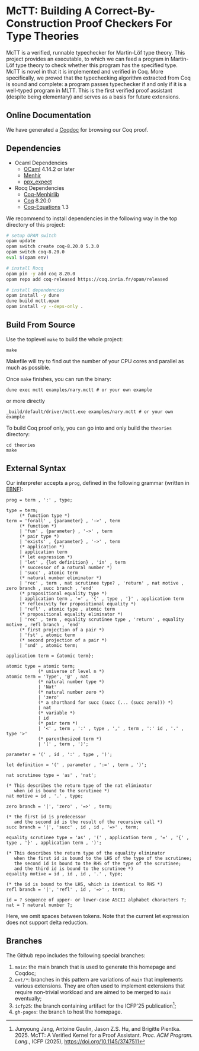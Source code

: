 # McTT: Building A Correct-By-Construction Proof Checkers For Type Theories

McTT is a verified, runnable typechecker for Martin-Löf type theory. This project provides an executable, to which we can feed
a program in Martin-Löf type theory to check whether this
program has the specified type. McTT is novel in that it is implemented and verified in
Coq. More specifically, we proved that the typechecking algorithm extracted from Coq is
sound and complete: a program passes typechecker if and only if it is a well-typed
program in MLTT. This is the first verified proof assistant (despite being
elementary) and serves as a basis for future extensions.

## Online Documentation

We have generated a [Coqdoc](https://beluga-lang.github.io/McTT/dep.html) for browsing our Coq proof.

<!-- ## Architecture -->

<!-- McTT has the following architecture: -->

<!-- ``` -->
<!--     | source code of McTT -->
<!--     v -->
<!-- +-------+ -->
<!-- | lexer |          OCaml code generated by ocamllex -->
<!-- +-------+ -->
<!--     | stream of tokens -->
<!--     v -->
<!-- +--------+ -->
<!-- | parser |         Coq code generated by Menhir -->
<!-- +--------+ -->
<!--     | concrete syntax tree -->
<!--     v -->
<!-- +------------+ -->
<!-- | elaborator |     Coq code -->
<!-- +------------+ -->
<!--     | abstract syntax tree -->
<!--     v -->
<!-- +-------------+ -->
<!-- | typechecker |    Coq code -->
<!-- | (normalizer | -->
<!-- |   included) | -->
<!-- +-------------+ -->
<!--     | yes or no    Driver in OCaml -->
<!--     v -->
<!-- ``` -->

<!-- In this architecture, most code is in Coq, with accompanying theorems to justify the -->
<!-- implementation. -->

## Dependencies

- Ocaml Dependencies
  + [OCaml](https://ocaml.org/) 4.14.2 or later
  + [Menhir](http://cambium.inria.fr/~fpottier/menhir/)
  + [ppx_expect](https://github.com/janestreet/ppx_expect)
- Rocq Dependencies
  + [Coq-Menhirlib](https://gitlab.inria.fr/fpottier/menhir/-/tree/master/coq-menhirlib)
  + [Coq](https://coq.inria.fr/) 8.20.0
  + [Coq-Equations](https://github.com/mattam82/Coq-Equations) 1.3

We recommend to install dependencies in the following way in the top directory of this project:

```bash
# setup OPAM switch
opam update
opam switch create coq-8.20.0 5.3.0
opam switch coq-8.20.0
eval $(opam env)

# install Rocq
opam pin -y add coq 8.20.0
opam repo add coq-released https://coq.inria.fr/opam/released

# install dependencies
opam install -y dune
dune build mctt.opam
opam install -y --deps-only .
```

## Build From Source

Use the toplevel `make` to build the whole project:
```
make
```
Makefile will try to find out the number of your CPU cores and parallel as much as
possible.

Once `make` finishes, you can run the binary:
```
dune exec mctt examples/nary.mctt # or your own example
```
or more directly
```
_build/default/driver/mctt.exe examples/nary.mctt # or your own example
```

To build Coq proof only, you can go into and only build the `theories` directory:
```
cd theories
make
```

## External Syntax

Our interpreter accepts a `prog`, defined in the following grammar
(written in
[EBNF](https://en.wikipedia.org/wiki/Extended_Backus%E2%80%93Naur_form)):

```EBNF
prog = term , ':' , type;

type = term;
     (* function type *)
term = 'forall' , {parameter} , '->' , term
     (* function *)
     | 'fun' , {parameter} , '->' , term
     (* pair type *)
     | 'exists' , {parameter} , '->' , term
     (* application *)
     | application term
     (* let expression *)
     | 'let' , {let definition} , 'in' , term
     (* successor of a natural number *)
     | 'succ' , atomic term
     (* natural number eliminator *)
     | 'rec' , term , nat scrutinee type? , 'return' , nat motive , zero branch , succ branch , 'end'
     (* propositional equality type *)
     | application term , '=' , '{' , type , '}' , application term
     (* reflexivity for propositional equality *)
     | 'refl' , atomic type , atomic term
     (* propositional equality eliminator *)
     | 'rec' , term , equality scrutinee type , 'return' , equality motive , refl branch , 'end'
     (* first projection of a pair *)
     | 'fst' , atomic term
     (* second projection of a pair *)
     | 'snd' , atomic term;

application term = {atomic term};

atomic type = atomic term;
            (* universe of level n *)
atomic term = 'Type', '@' , nat
            (* natural number type *)
            | 'Nat'
            (* natural number zero *)
            | 'zero'
            (* a shorthand for succ (succ (... (succ zero))) *)
            | nat
            (* variable *)
            | id
            (* pair term *)
            | '<' , term , ':' , type , ',' , term , ':' id , '.' , type '>'
            (* parenthesized term *)
            | '(' , term , ')';

parameter = '(' , id , ':' , type , ')';

let definition = '(' , parameter , ':=' , term , ')';

nat scrutinee type = 'as' , 'nat';

(* This describes the return type of the nat eliminator
   when id is bound to the scrutinee *)
nat motive = id , '.' , type;

zero branch = '|', 'zero' , '=>' , term;

(* the first id is predecessor
   and the second id is the result of the recursive call *)
succ branch = '|', 'succ' , id , id , '=>' , term;

equality scrutinee type = 'as' , '(' , application term , '=' , '{' , type , '}' , application term , ')';

(* This describes the return type of the equality eliminator
   when the first id is bound to the LHS of the type of the scrutinee;
   the second id is bound to the RHS of the type of the scrutinee;
   and the third id is bound to the scrutinee *)
equality motive = id , id , id , '.' , type;

(* the id is bound to the LHS, which is identical to RHS *)
refl branch = '|', 'refl' , id , '=>' , term;

id = ? sequence of upper- or lower-case ASCII alphabet characters ?;
nat = ? natural number ?;
```

Here, we omit spaces between tokens. Note that the current let
expression does not support delta reduction.

## Branches

The Github repo includes the following special branches:

1. `main`: the main branch that is used to generate this homepage and Coqdoc;
1. `ext/*`: branches in this pattern are variations of `main` that implements various extensions. They are often used to implement extensions that require non-trivial workload and are aimed to be merged to `main` eventually;
1. `icfp25`: the branch containing artifact for the ICFP'25 publication[^1];
1. `gh-pages`: the branch to host the homepage.

[^1]: Junyoung Jang, Antoine Gaulin, Jason Z.S. Hu, and Brigitte Pientka. 2025. McTT: A Verified Kernel for a Proof Assistant. _Proc. ACM Program. Lang._, ICFP (2025), https://doi.org/10.1145/3747511
